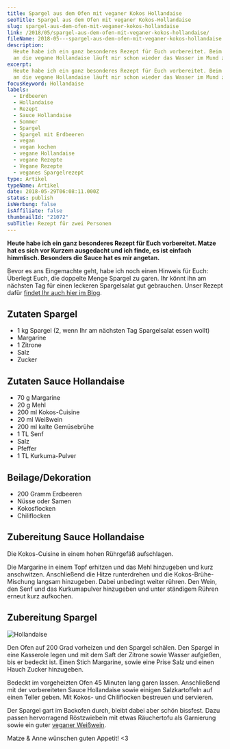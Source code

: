 ```yaml
---
title: Spargel aus dem Ofen mit veganer Kokos Hollandaise
seoTitle: Spargel aus dem Ofen mit veganer Kokos-Hollandaise
slug: spargel-aus-dem-ofen-mit-veganer-kokos-hollandaise
link: /2018/05/spargel-aus-dem-ofen-mit-veganer-kokos-hollandaise/
fileName: 2018-05---spargel-aus-dem-ofen-mit-veganer-kokos-hollandaise.md
description:
  Heute habe ich ein ganz besonderes Rezept für Euch vorbereitet. Beim Gedanken
  an die vegane Hollandaise läuft mir schon wieder das Wasser im Mund zusammen.
excerpt:
  Heute habe ich ein ganz besonderes Rezept für Euch vorbereitet. Beim Gedanken
  an die vegane Hollandaise läuft mir schon wieder das Wasser im Mund zusammen.
focusKeyword: Hollandaise
labels:
  - Erdbeeren
  - Hollandaise
  - Rezept
  - Sauce Hollandaise
  - Sommer
  - Spargel
  - Spargel mit Erdbeeren
  - vegan
  - vegan kochen
  - vegane Hollandaise
  - vegane Rezepte
  - Vegane Rezepte
  - veganes Spargelrezept
type: Artikel
typeName: Artikel
date: 2018-05-29T06:08:11.000Z
status: publish
isWerbung: false
isAffiliate: false
thumbnailId: "21072"
subTitle: Rezept für zwei Personen
---
```


<strong>Heute habe ich ein ganz besonderes Rezept für Euch vorbereitet. Matze
hat es sich vor Kurzem ausgedacht und ich finde, es ist einfach himmlisch.
Besonders die Sauce hat es mir angetan.</strong>

Bevor es ans Eingemachte geht, habe ich noch einen Hinweis für Euch: Überlegt
Euch, die doppelte Menge Spargel zu garen. Ihr könnt ihn am nächsten Tag für
einen leckeren Spargelsalat gut gebrauchen. Unser Rezept dafür
[findet Ihr auch hier im Blog](/2018/06/spargelsalat-mit-erdbeeren/).

## Zutaten Spargel

<ul>
    <li>1 kg Spargel (2, wenn Ihr am nächsten Tag Spargelsalat essen wollt)</li>
    <li>Margarine</li>
    <li>1 Zitrone</li>
    <li>Salz</li>
    <li>Zucker</li>
</ul>

## Zutaten Sauce Hollandaise

<ul>
    <li>70 g Margarine</li>
    <li>20 g Mehl</li>
    <li>200 ml Kokos-Cuisine</li>
    <li>20 ml Weißwein</li>
    <li>200 ml kalte Gemüsebrühe</li>
    <li>1 TL Senf</li>
    <li>Salz</li>
    <li>Pfeffer</li>
    <li>1 TL Kurkuma-Pulver</li>
</ul>

## Beilage/Dekoration

<ul>
    <li>200 Gramm Erdbeeren</li>
    <li>Nüsse oder Samen</li>
    <li>Kokosflocken</li>
    <li>Chiliflocken</li>
</ul>

## Zubereitung Sauce Hollandaise

Die Kokos-Cuisine in einem hohen Rührgefäß aufschlagen.

Die Margarine in einem Topf erhitzen und das Mehl hinzugeben und kurz
anschwitzen. Anschließend die Hitze runterdrehen und die Kokos-Brühe-Mischung
langsam hinzugeben. Dabei unbedingt weiter rühren. Den Wein, den Senf und das
Kurkumapulver hinzugeben und unter ständigem Rühren erneut kurz aufkochen.

## Zubereitung Spargel

![Hollandaise](http://cardamonchai.com/wp-content/uploads/2018/05/28366344238_1bb89e6776_z-400x300.jpg)

Den Ofen auf 200 Grad vorheizen und den Spargel schälen. Den Spargel in eine
Kasserole legen und mit dem Saft der Zitrone sowie Wasser aufgießen, bis er
bedeckt ist. Einen Stich Margarine, sowie eine Prise Salz und einen Hauch Zucker
hinzugeben.

Bedeckt im vorgeheizten Ofen 45 Minuten lang garen lassen. Anschließend mit der
vorbereiteten Sauce Hollandaise sowie einigen Salzkartoffeln auf einen Teller
geben. Mit Kokos- und Chiliflocken bestreuen und servieren.

Der Spargel gart im Backofen durch, bleibt dabei aber schön bissfest. Dazu
passen hervorragend Röstzwiebeln mit etwas Räuchertofu als Garnierung sowie ein
guter
[veganer Weißwein](/2014/12/versteckte-tierische-inhaltsstoffe-in-lebensmitteln/).

Matze &amp; Anne wünschen guten Appetit! &lt;3
